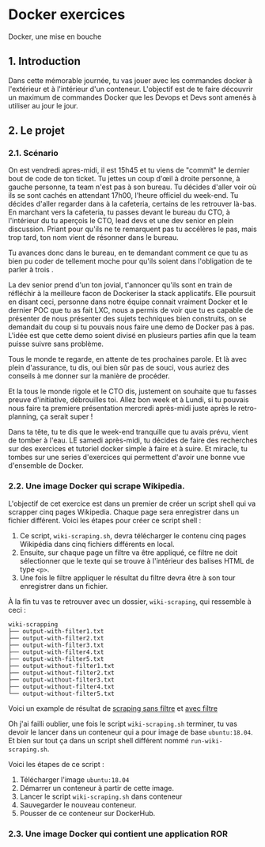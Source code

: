 # Docker exercices 
Docker, une mise en bouche

## 1. Introduction
Dans cette mémorable journée, tu vas jouer avec les commandes docker à l'extérieur et à l'intérieur d'un conteneur.
L'objectif est de te faire découvrir un maximum de commandes Docker que les Devops et Devs sont amenés à utiliser au jour le jour.

## 2. Le projet
### 2.1. Scénario
On est vendredi apres-midi, il est 15h45 et tu viens de "commit" le dernier bout de code de ton ticket.
Tu jettes un coup d'œil à droite personne, à gauche personne, ta team n'est pas à son bureau.
Tu décides d'aller voir où ils se sont cachés en attendant 17h00, l'heure officiel du week-end.
Tu décides d'aller regarder dans à la cafeteria, certains de les retrouver là-bas.
En marchant vers la cafeteria, tu passes devant le bureau du CTO, à l'intérieur du tu aperçois le CTO, lead devs et une dev senior en plein discussion.
Priant pour qu'ils ne te remarquent pas tu accélères le pas, mais trop tard, ton nom vient de résonner dans le bureau.

Tu avances donc dans le bureau, en te demandant comment ce que tu as bien pu coder de tellement moche
pour qu'ils soient dans l'obligation de te parler à trois <emoji>.

La dev senior prend d'un ton jovial, t'annoncer qu'ils sont en train de réfléchir à la meilleure facon de Dockeriser la stack applicatifs.
Elle poursuit en disant ceci, personne dans notre équipe connait vraiment Docker et le dernier POC que tu as fait LXC, 
nous a permis de voir que tu es capable de présenter de nous présenter des sujets techniques bien construits, on se demandait du coup si tu pouvais nous faire une demo de Docker pas à pas.
L'idée est que cette demo soient divisé en plusieurs parties afin que la team puisse suivre sans problème.

Tous le monde te regarde, en attente de tes prochaines parole.
Et là avec plein d'assurance, tu dis, oui bien sûr pas de souci, vous auriez des conseils à me donner sur la manière de procéder.

Et la tous le monde rigole et le CTO dis, justement on souhaite que tu fasses preuve d'initiative, débrouilles toi. Allez bon week et à Lundi, 
si tu pouvais nous faire ta premiere présentation mercredi après-midi 
juste après le retro-planning, ça serait super !


Dans ta tête, tu te dis que le week-end tranquille que tu avais prévu, vient de tomber à l'eau.
LE samedi après-midi, tu décides de faire des recherches sur des exercices et tutoriel docker simple à faire et à suire.
Et miracle, tu tombes sur une series d'exercices qui permettent d'avoir une bonne vue d'ensemble de Docker.

### 2.2. Une image Docker qui scrape Wikipedia.
L'objectif de cet exercice est dans un premier de créer un script shell qui va scrapper cinq pages Wikipedia.
Chaque page sera enregistrer dans un fichier différent. Voici les étapes pour créer ce script shell :

1. Ce script, `wiki-scraping.sh`, devra télécharger le contenu cinq pages Wikipédia dans cinq fichiers différents en local.
2. Ensuite, sur chaque page un filtre va être appliqué, ce filtre ne doit sélectionner que le texte qui se trouve à l'intérieur des balises HTML de type `<p>`.
3. Une fois le filtre appliquer le résultat du filtre devra être à son tour enregistrer dans un fichier.

À la fin tu vas te retrouver avec un dossier, `wiki-scraping`, qui ressemble à ceci :

```shell
wiki-scrapping
├── output-with-filter1.txt
├── output-with-filter2.txt
├── output-with-filter3.txt
├── output-with-filter4.txt
├── output-with-filter5.txt
├── output-without-filter1.txt
├── output-without-filter2.txt
├── output-without-filter3.txt
├── output-without-filter4.txt
└── output-without-filter5.txt
```

Voici un example de résultat de [scraping sans filtre](../../assets/files/scraping-without-filter.txt) et [avec filtre](../../assets/files/scraping-with-filter.txt)

Oh j'ai failli oublier, une fois le script `wiki-scraping.sh` terminer, 
tu vas devoir le lancer dans un conteneur qui a pour image de base `ubuntu:18.04`.
Et bien sur tout ça dans un script shell différent nommé `run-wiki-scraping.sh`.

Voici les étapes de ce script : 
1. Télécharger l'image `ubuntu:18.04`
2. Démarrer un conteneur à partir de cette image.
3. Lancer le script `wiki-scraping.sh` dans conteneur
4. Sauvegarder le nouveau conteneur.
5. Pousser de ce conteneur sur DockerHub.


### 2.3. Une image Docker qui contient une application ROR 
